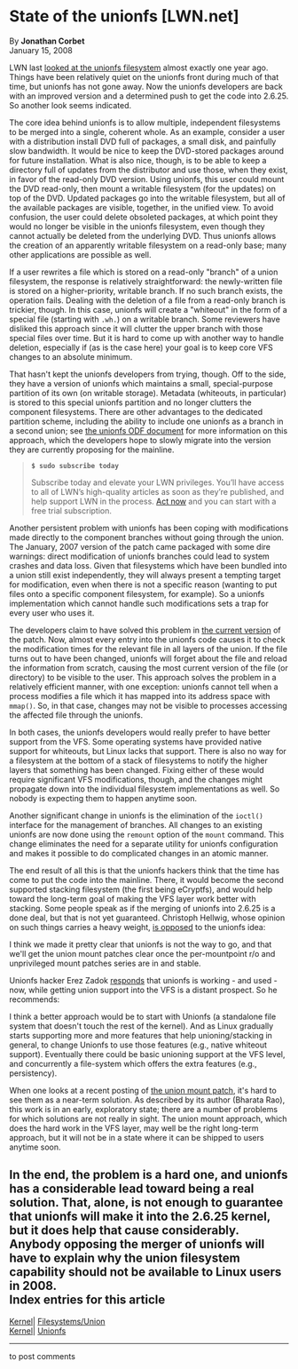 # State of the unionfs [LWN.net]

By **Jonathan Corbet**  
January 15, 2008 

LWN last [looked at the unionfs filesystem](http://lwn.net/Articles/217084/) almost exactly one year ago. Things have been relatively quiet on the unionfs front during much of that time, but unionfs has not gone away. Now the unionfs developers are back with an improved version and a determined push to get the code into 2.6.25. So another look seems indicated. 

The core idea behind unionfs is to allow multiple, independent filesystems to be merged into a single, coherent whole. As an example, consider a user with a distribution install DVD full of packages, a small disk, and painfully slow bandwidth. It would be nice to keep the DVD-stored packages around for future installation. What is also nice, though, is to be able to keep a directory full of updates from the distributor and use those, when they exist, in favor of the read-only DVD version. Using unionfs, this user could mount the DVD read-only, then mount a writable filesystem (for the updates) on top of the DVD. Updated packages go into the writable filesystem, but all of the available packages are visible, together, in the unified view. To avoid confusion, the user could delete obsoleted packages, at which point they would no longer be visible in the unionfs filesystem, even though they cannot actually be deleted from the underlying DVD. Thus unionfs allows the creation of an apparently writable filesystem on a read-only base; many other applications are possible as well. 

If a user rewrites a file which is stored on a read-only "branch" of a union filesystem, the response is relatively straightforward: the newly-written file is stored on a higher-priority, writable branch. If no such branch exists, the operation fails. Dealing with the deletion of a file from a read-only branch is trickier, though. In this case, unionfs will create a "whiteout" in the form of a special file (starting with `.wh.`) on a writable branch. Some reviewers have disliked this approach since it will clutter the upper branch with those special files over time. But it is hard to come up with another way to handle deletion, especially if (as is the case here) your goal is to keep core VFS changes to an absolute minimum. 

That hasn't kept the unionfs developers from trying, though. Off to the side, they have a version of unionfs which maintains a small, special-purpose partition of its own (on writable storage). Metadata (whiteouts, in particular) is stored to this special unionfs partition and no longer clutters the component filesystems. There are other advantages to the dedicated partition scheme, including the ability to include one unionfs as a branch in a second union; see [the unionfs ODF document](http://www.filesystems.org/unionfs-odf.txt) for more information on this approach, which the developers hope to slowly migrate into the version they are currently proposing for the mainline. 

> **`$ sudo subscribe today`**
> 
> Subscribe today and elevate your LWN privileges. You’ll have access to all of LWN’s high-quality articles as soon as they’re published, and help support LWN in the process. [Act now](https://lwn.net/Promo/nst-sudo/claim) and you can start with a free trial subscription. 

Another persistent problem with unionfs has been coping with modifications made directly to the component branches without going through the union. The January, 2007 version of the patch came packaged with some dire warnings: direct modification of unionfs branches could lead to system crashes and data loss. Given that filesystems which have been bundled into a union still exist independently, they will always present a tempting target for modification, even when there is not a specific reason (wanting to put files onto a specific component filesystem, for example). So a unionfs implementation which cannot handle such modifications sets a trap for every user who uses it. 

The developers claim to have solved this problem in [the current version](http://lwn.net/Articles/265037/) of the patch. Now, almost every entry into the unionfs code causes it to check the modification times for the relevant file in all layers of the union. If the file turns out to have been changed, unionfs will forget about the file and reload the information from scratch, causing the most current version of the file (or directory) to be visible to the user. This approach solves the problem in a relatively efficient manner, with one exception: unionfs cannot tell when a process modifies a file which it has mapped into its address space with `mmap()`. So, in that case, changes may not be visible to processes accessing the affected file through the unionfs. 

In both cases, the unionfs developers would really prefer to have better support from the VFS. Some operating systems have provided native support for whiteouts, but Linux lacks that support. There is also no way for a filesystem at the bottom of a stack of filesystems to notify the higher layers that something has been changed. Fixing either of these would require significant VFS modifications, though, and the changes might propagate down into the individual filesystem implementations as well. So nobody is expecting them to happen anytime soon. 

Another significant change in unionfs is the elimination of the `ioctl()` interface for the management of branches. All changes to an existing unionfs are now done using the `remount` option of the `mount` command. This change eliminates the need for a separate utility for unionfs configuration and makes it possible to do complicated changes in an atomic manner. 

The end result of all this is that the unionfs hackers think that the time has come to put the code into the mainline. There, it would become the second supported stacking filesystem (the first being eCryptfs), and would help toward the long-term goal of making the VFS layer work better with stacking. Some people speak as if the merging of unionfs into 2.6.25 is a done deal, but that is not yet guaranteed. Christoph Hellwig, whose opinion on such things carries a heavy weight, [is opposed](/Articles/265245/) to the unionfs idea: 

I think we made it pretty clear that unionfs is not the way to go, and that we'll get the union mount patches clear once the per-mountpoint r/o and unprivileged mount patches series are in and stable. 

Unionfs hacker Erez Zadok [responds](/Articles/265248/) that unionfs is working - and used - now, while getting union support into the VFS is a distant prospect. So he recommends: 

I think a better approach would be to start with Unionfs (a standalone file system that doesn't touch the rest of the kernel). And as Linux gradually starts supporting more and more features that help unioning/stacking in general, to change Unionfs to use those features (e.g., native whiteout support). Eventually there could be basic unioning support at the VFS level, and concurrently a file-system which offers the extra features (e.g., persistency). 

When one looks at a recent posting of [the union mount patch](http://lwn.net/Articles/260989/), it's hard to see them as a near-term solution. As described by its author (Bharata Rao), this work is in an early, exploratory state; there are a number of problems for which solutions are not really in sight. The union mount approach, which does the hard work in the VFS layer, may well be the right long-term approach, but it will not be in a state where it can be shipped to users anytime soon. 

In the end, the problem is a hard one, and unionfs has a considerable lead toward being a real solution. That, alone, is not enough to guarantee that unionfs will make it into the 2.6.25 kernel, but it does help that cause considerably. Anybody opposing the merger of unionfs will have to explain why the union filesystem capability should not be available to Linux users in 2008.  
Index entries for this article  
---  
[Kernel](/Kernel/Index)| [Filesystems/Union](/Kernel/Index#Filesystems-Union)  
[Kernel](/Kernel/Index)| [Unionfs](/Kernel/Index#Unionfs)  
  


* * *

to post comments 
